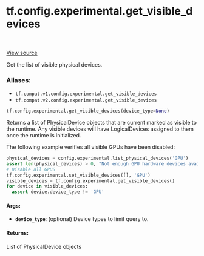 <div itemscope itemtype="http://developers.google.com/ReferenceObject">
<meta itemprop="name" content="tf.config.experimental.get_visible_devices" />
<meta itemprop="path" content="Stable" />
</div>

# tf.config.experimental.get_visible_devices

<!-- Insert buttons -->

<table class="tfo-notebook-buttons tfo-api" align="left">
</table>

<a target="_blank" href="/code/stable/tensorflow/python/framework/config.py">View source</a>



<!-- Start diff -->
Get the list of visible physical devices.

### Aliases:

* `tf.compat.v1.config.experimental.get_visible_devices`
* `tf.compat.v2.config.experimental.get_visible_devices`


``` python
tf.config.experimental.get_visible_devices(device_type=None)
```



<!-- Placeholder for "Used in" -->

Returns a list of PhysicalDevice objects that are current marked as visible to
the runtime. Any visible devices will have LogicalDevices assigned to them
once the runtime is initialized.

The following example verifies all visible GPUs have been disabled:

```python
physical_devices = config.experimental.list_physical_devices('GPU')
assert len(physical_devices) > 0, "Not enough GPU hardware devices available"
# Disable all GPUS
tf.config.experimental.set_visible_devices([], 'GPU')
visible_devices = tf.config.experimental.get_visible_devices()
for device in visible_devices:
  assert device.device_type != 'GPU'
```

#### Args:


* <b>`device_type`</b>: (optional) Device types to limit query to.


#### Returns:

List of PhysicalDevice objects

